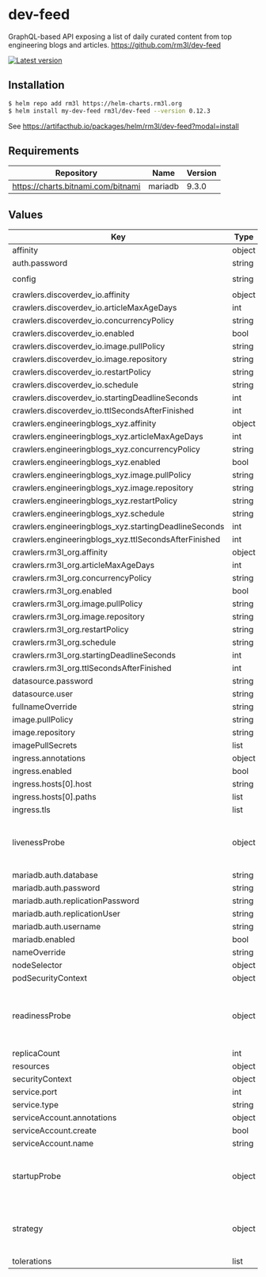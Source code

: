 # dev-feed

GraphQL-based API exposing a list of daily curated content from top engineering blogs and articles.
https://github.com/rm3l/dev-feed

[![Latest version](https://img.shields.io/badge/latest_version-0.12.3-blue)](https://artifacthub.io/packages/helm/rm3l/dev-feed)

## Installation

```bash
$ helm repo add rm3l https://helm-charts.rm3l.org
$ helm install my-dev-feed rm3l/dev-feed --version 0.12.3
```

See https://artifacthub.io/packages/helm/rm3l/dev-feed?modal=install

## Requirements

| Repository | Name | Version |
|------------|------|---------|
| https://charts.bitnami.com/bitnami | mariadb | 9.3.0 |

## Values

| Key | Type | Default | Description |
|-----|------|---------|-------------|
| affinity | object | `{}` |  |
| auth.password | string | `"r3allyPl34s3Ch4ng3M3"` |  |
| config | string | `"logging.level.org.rm3l.devfeed=INFO\ndatasource.poolSize=2\nexecutor.thread-pool.size=20\n#article.screenshot.service=pagespeedonline\n#pagespeedonline.api.timeoutSeconds=300\n"` |  |
| crawlers.discoverdev_io.affinity | object | `{}` |  |
| crawlers.discoverdev_io.articleMaxAgeDays | int | `365` |  |
| crawlers.discoverdev_io.concurrencyPolicy | string | `"Forbid"` |  |
| crawlers.discoverdev_io.enabled | bool | `true` |  |
| crawlers.discoverdev_io.image.pullPolicy | string | `"IfNotPresent"` |  |
| crawlers.discoverdev_io.image.repository | string | `"rm3l/dev-feed-crawler-discoverdev_io"` |  |
| crawlers.discoverdev_io.restartPolicy | string | `"OnFailure"` |  |
| crawlers.discoverdev_io.schedule | string | `"0 0 * * 0"` |  |
| crawlers.discoverdev_io.startingDeadlineSeconds | int | `3600` |  |
| crawlers.discoverdev_io.ttlSecondsAfterFinished | int | `900` |  |
| crawlers.engineeringblogs_xyz.affinity | object | `{}` |  |
| crawlers.engineeringblogs_xyz.articleMaxAgeDays | int | `365` |  |
| crawlers.engineeringblogs_xyz.concurrencyPolicy | string | `"Forbid"` |  |
| crawlers.engineeringblogs_xyz.enabled | bool | `true` |  |
| crawlers.engineeringblogs_xyz.image.pullPolicy | string | `"IfNotPresent"` |  |
| crawlers.engineeringblogs_xyz.image.repository | string | `"rm3l/dev-feed-crawler-engineeringblogs_xyz"` |  |
| crawlers.engineeringblogs_xyz.restartPolicy | string | `"OnFailure"` |  |
| crawlers.engineeringblogs_xyz.schedule | string | `"*/30 * * * *"` |  |
| crawlers.engineeringblogs_xyz.startingDeadlineSeconds | int | `3600` |  |
| crawlers.engineeringblogs_xyz.ttlSecondsAfterFinished | int | `900` |  |
| crawlers.rm3l_org.affinity | object | `{}` |  |
| crawlers.rm3l_org.articleMaxAgeDays | int | `365` |  |
| crawlers.rm3l_org.concurrencyPolicy | string | `"Forbid"` |  |
| crawlers.rm3l_org.enabled | bool | `true` |  |
| crawlers.rm3l_org.image.pullPolicy | string | `"IfNotPresent"` |  |
| crawlers.rm3l_org.image.repository | string | `"rm3l/dev-feed-crawler-rm3l_org"` |  |
| crawlers.rm3l_org.restartPolicy | string | `"OnFailure"` |  |
| crawlers.rm3l_org.schedule | string | `"0 0 * * *"` |  |
| crawlers.rm3l_org.startingDeadlineSeconds | int | `3600` |  |
| crawlers.rm3l_org.ttlSecondsAfterFinished | int | `900` |  |
| datasource.password | string | `"pl34s3Ch4ng3M3"` |  |
| datasource.user | string | `"db-user"` |  |
| fullnameOverride | string | `""` |  |
| image.pullPolicy | string | `"IfNotPresent"` |  |
| image.repository | string | `"rm3l/dev-feed-api"` |  |
| imagePullSecrets | list | `[]` |  |
| ingress.annotations | object | `{}` |  |
| ingress.enabled | bool | `false` |  |
| ingress.hosts[0].host | string | `"dev-feed-api.local"` |  |
| ingress.hosts[0].paths | list | `[]` |  |
| ingress.tls | list | `[]` |  |
| livenessProbe | object | `{"timeoutSeconds":10}` | Configure the liveness healthcheck for the containers |
| mariadb.auth.database | string | `"dev-feed"` |  |
| mariadb.auth.password | string | `"pl34s3Ch4ng3M3"` |  |
| mariadb.auth.replicationPassword | string | `"pl34s3Ch4ng3M3"` |  |
| mariadb.auth.replicationUser | string | `"replicator"` |  |
| mariadb.auth.username | string | `"db-user"` |  |
| mariadb.enabled | bool | `true` |  |
| nameOverride | string | `""` |  |
| nodeSelector | object | `{}` |  |
| podSecurityContext | object | `{}` |  |
| readinessProbe | object | `{"timeoutSeconds":10}` | Configure the readiness healthcheck for the containers |
| replicaCount | int | `1` |  |
| resources | object | `{}` |  |
| securityContext | object | `{}` |  |
| service.port | int | `28080` |  |
| service.type | string | `"ClusterIP"` |  |
| serviceAccount.annotations | object | `{}` |  |
| serviceAccount.create | bool | `true` |  |
| serviceAccount.name | string | `nil` |  |
| startupProbe | object | `{"failureThreshold":5,"initialDelaySeconds":120,"periodSeconds":4,"timeoutSeconds":10}` | Configure the startup healthcheck for the containers |
| strategy | object | `{}` | Strategy used to replace old Pods by new ones |
| tolerations | list | `[]` |  |

